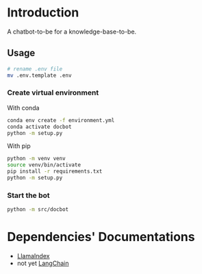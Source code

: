 # Introduction

A chatbot-to-be for a knowledge-base-to-be.

## Usage

```bash
# rename .env file
mv .env.template .env
```

### Create virtual environment

With conda

```bash
conda env create -f environment.yml
conda activate docbot
python -m setup.py
```

With pip

```bash
python -m venv venv
source venv/bin/activate
pip install -r requirements.txt
python -m setup.py
```

### Start the bot

```bash
python -m src/docbot
```


# Dependencies' Documentations

- [LlamaIndex](https://gpt-index.readthedocs.io/en/latest/end_to_end_tutorials/usage_pattern.html)
- not yet [LangChain](https://docs.langchain.com/docs/)
